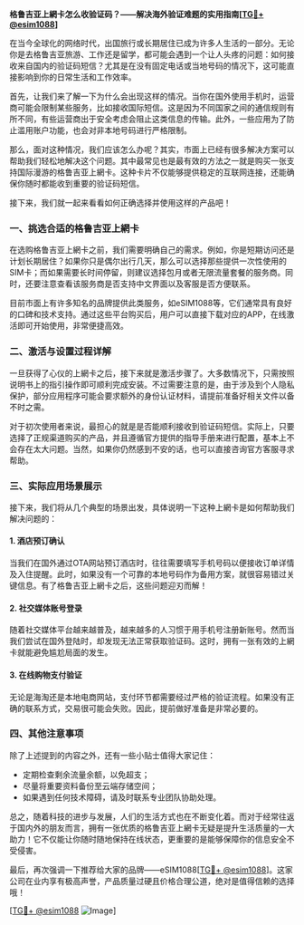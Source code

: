 **格鲁吉亚上網卡怎么收验证码？——解决海外验证难题的实用指南[[TG💪+ @esim1088](https://t.me/s/esim1088)]**

在当今全球化的网络时代，出国旅行或长期居住已成为许多人生活的一部分。无论你是去格鲁吉亚旅游、工作还是留学，都可能会遇到一个让人头疼的问题：如何接收来自国内的验证码短信？尤其是在没有固定电话或当地号码的情况下，这可能直接影响到你的日常生活和工作效率。

首先，让我们来了解一下为什么会出现这样的情况。当你在国外使用手机时，运营商可能会限制某些服务，比如接收国际短信。这是因为不同国家之间的通信规则有所不同，有些运营商出于安全考虑会阻止这类信息的传输。此外，一些应用为了防止滥用账户功能，也会对非本地号码进行严格限制。

那么，面对这种情况，我们应该怎么办呢？其实，市面上已经有很多解决方案可以帮助我们轻松地解决这个问题。其中最常见也是最有效的方法之一就是购买一张支持国际漫游的格鲁吉亚上網卡。这种卡片不仅能够提供稳定的互联网连接，还能确保你随时都能收到重要的验证码短信。

接下来，我们就一起来看看如何正确选择并使用这样的产品吧！

### 一、挑选合适的格鲁吉亚上網卡

在选购格鲁吉亚上網卡之前，我们需要明确自己的需求。例如，你是短期访问还是计划长期居住？如果你只是偶尔出行几天，那么可以选择那些提供一次性使用的SIM卡；而如果需要长时间停留，则建议选择包月或者无限流量套餐的服务商。同时，还要注意查看该服务商是否支持中文界面以及客服是否方便联系。

目前市面上有许多知名的品牌提供此类服务，如eSIM1088等，它们通常具有良好的口碑和技术支持。通过这些平台购买后，用户可以直接下载对应的APP，在线激活即可开始使用，非常便捷高效。

### 二、激活与设置过程详解

一旦获得了心仪的上網卡之后，接下来就是激活步骤了。大多数情况下，只需按照说明书上的指引操作即可顺利完成安装。不过需要注意的是，由于涉及到个人隐私保护，部分应用程序可能会要求额外的身份认证材料，请提前准备好相关文件以备不时之需。

对于初次使用者来说，最担心的就是是否能顺利接收到验证码短信。实际上，只要选择了正规渠道购买的产品，并且遵循官方提供的指导手册来进行配置，基本上不会存在太大问题。当然，如果你仍然感到不安的话，也可以直接咨询官方客服寻求帮助。

### 三、实际应用场景展示

接下来，我们将从几个典型的场景出发，具体说明一下这种上網卡是如何帮助我们解决问题的：

#### 1. 酒店预订确认
当我们在国外通过OTA网站预订酒店时，往往需要填写手机号码以便接收订单详情及入住提醒。此时，如果没有一个可靠的本地号码作为备用方案，就很容易错过关键信息。有了格鲁吉亚上網卡之后，这些问题迎刃而解！

#### 2. 社交媒体账号登录
随着社交媒体平台越来越普及，越来越多的人习惯于用手机号注册新账号。然而当我们尝试在国外登陆时，却发现无法正常获取验证码。这时，拥有一张有效的上網卡就能避免尴尬局面的发生。

#### 3. 在线购物支付验证
无论是海淘还是本地电商网站，支付环节都需要经过严格的验证流程。如果没有正确的联系方式，交易很可能会失败。因此，提前做好准备是非常必要的。

### 四、其他注意事项

除了上述提到的内容之外，还有一些小贴士值得大家记住：
- 定期检查剩余流量余额，以免超支；
- 尽量将重要资料备份至云端存储空间；
- 如果遇到任何技术障碍，请及时联系专业团队协助处理。

总之，随着科技的进步与发展，人们的生活方式也在不断变化着。而对于经常往返于国内外的朋友而言，拥有一张优质的格鲁吉亚上網卡无疑是提升生活质量的一大助力！它不仅能让你随时随地保持在线状态，更重要的是能够保障你的信息安全不受侵害。

最后，再次强调一下推荐给大家的品牌——eSIM1088[[TG💪+ @esim1088](https://t.me/s/esim1088)]。这家公司在业内享有极高声誉，产品质量过硬且价格合理公道，绝对是值得信赖的选择哦！

[[TG💪+ @esim1088](https://t.me/s/esim1088) ![Image](https://i.postimg.cc/4NQfJmqS/Snipaste-2025-05-13-00-14-12.png)]
